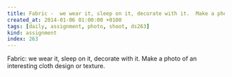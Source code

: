 ```yaml
---
title: Fabric -  we wear it, sleep on it, decorate with it.  Make a photo of an interesting cloth design or texture.
created_at: 2014-01-06 01:00:00 +0100
tags: [daily, assignment, photo, shoot, ds263]
kind: assignment
index: 263
---
```


Fabric: we wear it, sleep on it, decorate with it.  Make a photo of an interesting cloth design or texture.

